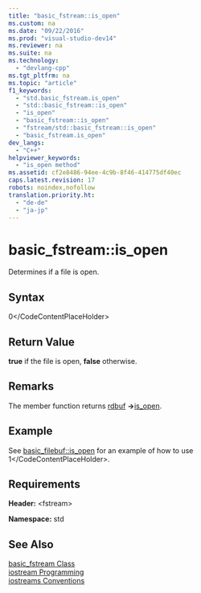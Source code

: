 ```yaml
---
title: "basic_fstream::is_open"
ms.custom: na
ms.date: "09/22/2016"
ms.prod: "visual-studio-dev14"
ms.reviewer: na
ms.suite: na
ms.technology: 
  - "devlang-cpp"
ms.tgt_pltfrm: na
ms.topic: "article"
f1_keywords: 
  - "std.basic_fstream.is_open"
  - "std::basic_fstream::is_open"
  - "is_open"
  - "basic_fstream::is_open"
  - "fstream/std::basic_fstream::is_open"
  - "basic_fstream.is_open"
dev_langs: 
  - "C++"
helpviewer_keywords: 
  - "is_open method"
ms.assetid: cf2e8486-94ee-4c9b-8f46-414775df40ec
caps.latest.revision: 17
robots: noindex,nofollow
translation.priority.ht: 
  - "de-de"
  - "ja-jp"
---
```

# basic_fstream::is_open
Determines if a file is open.  
  
## Syntax  
  
<CodeContentPlaceHolder>0\</CodeContentPlaceHolder>  
## Return Value  
 **true** if the file is open, **false** otherwise.  
  
## Remarks  
 The member function returns [rdbuf](../vs140/basic_fstream--rdbuf.md) **->**[is_open](../vs140/basic_filebuf--is_open.md).  
  
## Example  
 See [basic_filebuf::is_open](../vs140/basic_filebuf--is_open.md) for an example of how to use <CodeContentPlaceHolder>1\</CodeContentPlaceHolder>.  
  
## Requirements  
 **Header:** \<fstream>  
  
 **Namespace:** std  
  
## See Also  
 [basic_fstream Class](../vs140/basic_fstream-class.md)   
 [iostream Programming](../vs140/iostream-programming.md)   
 [iostreams Conventions](../vs140/iostreams-conventions.md)